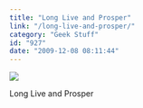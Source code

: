 ```yaml
---
title: "Long Live and Prosper"
link: "/long-live-and-prosper/"
category: "Geek Stuff"
id: "927"
date: "2009-12-08 08:11:44"
---
```


![](https://24.media.tumblr.com/tumblr_kuc4niQ5fo1qzbi86o1_500.jpg)

Long Live and Prosper
